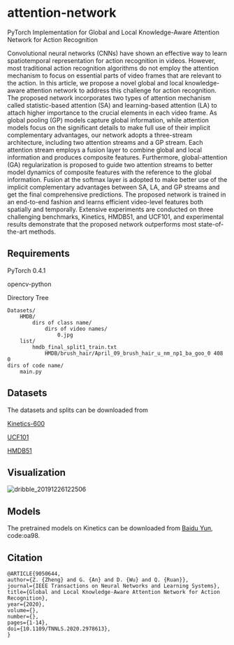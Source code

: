 # attention-network
PyTorch Implementation for Global and Local Knowledge-Aware Attention Network for Action Recognition

Convolutional neural networks (CNNs) have shown an effective way to learn spatiotemporal representation for action recognition in videos. However, most traditional action recognition algorithms do not employ the attention mechanism to focus on essential parts of video frames that are relevant to
the action. In this article, we propose a novel global and local knowledge-aware attention network to address this challenge for action recognition. The proposed network incorporates two types of attention mechanism called statistic-based attention (SA) and learning-based attention (LA) to attach higher importance to the crucial elements in each video frame. As global pooling (GP) models capture global information, while attention models focus on the significant details to make full use of their implicit complementary advantages, our network adopts a three-stream architecture, including two attention streams and a GP stream. Each attention stream employs a fusion layer to combine global and local information and produces composite features. Furthermore, global-attention (GA) regularization is proposed to guide two attention streams to better model dynamics of composite features with the reference to the global information. Fusion at the softmax layer is adopted to make better use of the implicit complementary advantages between SA, LA,
and GP streams and get the final comprehensive predictions. The proposed network is trained in an end-to-end fashion and learns efficient video-level features both spatially and temporally. Extensive experiments are conducted on three challenging benchmarks, Kinetics, HMDB51, and UCF101, and experimental results demonstrate that the proposed network outperforms most state-of-the-art methods.



## Requirements

PyTorch 0.4.1

opencv-python

Directory Tree

```
Datasets/
	HMDB/
		dirs of class name/
			dirs of video names/
				0.jpg
	list/
		hmdb_final_split1_train.txt
			HMDB/brush_hair/April_09_brush_hair_u_nm_np1_ba_goo_0 408 0
dirs of code name/
	main.py
```



## Datasets

The datasets and splits can be downloaded from

[Kinetics-600](https://deepmind.com/research/open-source/open-source-datasets/kinetics/)

[UCF101](https://www.crcv.ucf.edu/data/UCF101.php)

[HMDB51](http://serre-lab.clps.brown.edu/resource/hmdb-a-large-human-motion-database/#Downloads)




## Visualization
![dribble_20191226122506](https://github.com/ZhenxingZheng/attention-network/blob/master/dribble_20191226122506.gif)




## Models
The pretrained models on Kinetics can be downloaded from [Baidu Yun](https://pan.baidu.com/s/1mUknQibh6Xs5MryI5qwqYQ), code:oa98.




## Citation

```
@ARTICLE{9050644,  
author={Z. {Zheng} and G. {An} and D. {Wu} and Q. {Ruan}}, 
journal={IEEE Transactions on Neural Networks and Learning Systems},   
title={Global and Local Knowledge-Aware Attention Network for Action Recognition},   
year={2020},  
volume={}, 
number={}, 
pages={1-14},
doi={10.1109/TNNLS.2020.2978613},
}
```


